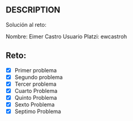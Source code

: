 ## DESCRIPTION

Solución al reto:

Nombre: Eimer Castro
Usuario Platzi: ewcastroh

## Reto:

- [X] Primer problema
- [X] Segundo problema
- [X] Tercer problema
- [X] Cuarto Problema
- [X] Quinto Problema
- [X] Sexto Problema
- [X] Septimo Problema

